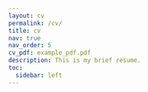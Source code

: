 ```yaml
---
layout: cv
permalink: /cv/
title: cv
nav: true
nav_order: 5
cv_pdf: example_pdf.pdf
description: This is my brief resume.
toc:
  sidebar: left
---
```


